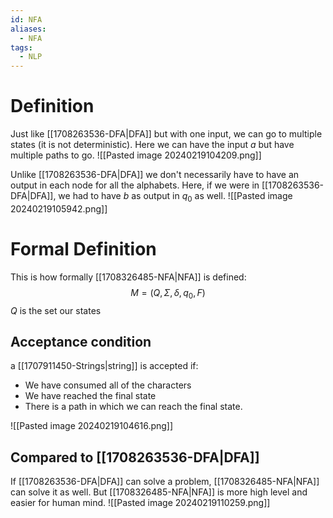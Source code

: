 ```yaml
---
id: NFA
aliases:
  - NFA
tags:
  - NLP
---
```

# Definition
Just like [[1708263536-DFA|DFA]] but with one input, we can go to multiple states (it is not deterministic). Here we can have the input $a$ but have multiple paths to go.
![[Pasted image 20240219104209.png]]

Unlike [[1708263536-DFA|DFA]] we don't necessarily have to have an output in each node for all the alphabets. Here, if we were in [[1708263536-DFA|DFA]], we had to have $b$ as output in $q_0$ as well.
![[Pasted image 20240219105942.png]]

# Formal Definition
This is how formally [[1708326485-NFA|NFA]] is defined:
$$M = (Q, \Sigma, \delta, q_0, F)$$
$Q$ is the set our states

## Acceptance condition
a [[1707911450-Strings|string]] is accepted if:
- We have consumed all of the characters
- We have reached the final state
- There is a path in which we can reach the final state.

![[Pasted image 20240219104616.png]]

## Compared to [[1708263536-DFA|DFA]]
If [[1708263536-DFA|DFA]] can solve a problem, [[1708326485-NFA|NFA]] can solve it as well. But [[1708326485-NFA|NFA]] is more high level and easier for human mind.
![[Pasted image 20240219110259.png]]

